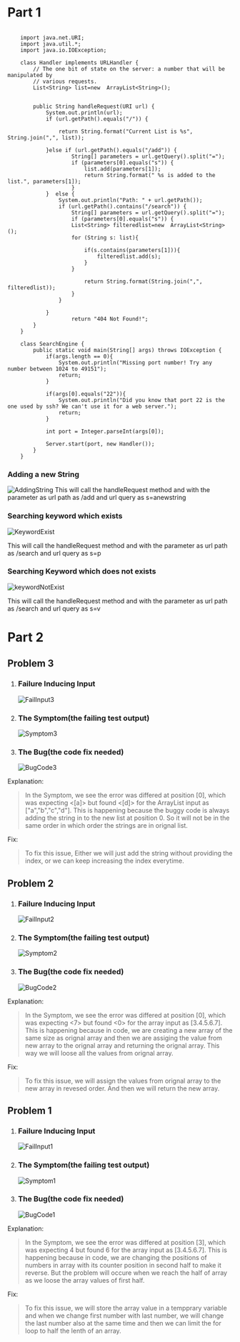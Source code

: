 
# Part 1
```

    import java.net.URI;
	import java.util.*;
	import java.io.IOException;
	
	class Handler implements URLHandler {
		// The one bit of state on the server: a number that will be manipulated by
		// various requests.
		List<String> list=new  ArrayList<String>();
	
	
		public String handleRequest(URI url) {
			System.out.println(url);
			if (url.getPath().equals("/")) {
				
				return String.format("Current List is %s", String.join(",", list));
					
			}else if (url.getPath().equals("/add")) {
					String[] parameters = url.getQuery().split("=");
					if (parameters[0].equals("s")) {
						list.add(parameters[1]);
						return String.format(" %s is added to the list.", parameters[1]);
					}
			}  else {
				System.out.println("Path: " + url.getPath());
				if (url.getPath().contains("/search")) {
					String[] parameters = url.getQuery().split("=");
					if (parameters[0].equals("s")) {
					List<String> filteredlist=new  ArrayList<String>();
					for (String s: list){
						
						if(s.contains(parameters[1])){
							filteredlist.add(s);
						}
					}
	
						return String.format(String.join(",", filteredlist));
					}
				}
			
			}
					return "404 Not Found!"; 
		}
	}
	
	class SearchEngine {
		public static void main(String[] args) throws IOException {
			if(args.length == 0){
				System.out.println("Missing port number! Try any number between 1024 to 49151");
				return;
			}
	
			if(args[0].equals("22")){
				System.out.println("Did you know that port 22 is the one used by ssh? We can't use it for a web server.");
				return;
			}
	
			int port = Integer.parseInt(args[0]);
	
			Server.start(port, new Handler());
		}
	}

```

### Adding a new String
![AddingString](addingString.png)
This will call the handleRequest method and with the parameter as url path as /add and url query as s=anewstring



### Searching keyword which exists
![KeywordExist](KeywordExist.png)

This will call the handleRequest method and with the parameter as url path as /search and url query as s=p

### Searching Keyword which does not exists
![keywordNotExist](keywordNotExist.png)

This will call the handleRequest method and with the parameter as url path as /search and url query as s=v



#


# Part 2

## Problem 3

 1. ### Failure Inducing Input
    ![FailInput3](FailInput3.jpg)

 2. ### The Symptom(the failing test output)
    ![Symptom3](Symptom3.jpg)

 3. ### The Bug(the code fix needed)
    ![BugCode3](BugCode3.jpg)

Explanation: 
>  In the Symptom, we see the error was differed at position [0], which was expecting  <[a]> but found <[d]> for the ArrayList input as ["a","b","c","d"]. This is happening because the buggy code is always adding the string in to the new list at position 0. So it will not be in the same order in which order the strings are in orignal list.

Fix:
> To fix this issue, Either we will just add the string without providing the index, or we can keep increasing the index everytime.


## Problem 2

 1. ### Failure Inducing Input
    ![FailInput2](FailInput2.jpg)

 2. ### The Symptom(the failing test output)
    ![Symptom2](Symptom2.jpg)

 3. ### The Bug(the code fix needed)
    ![BugCode2](BugCode2.jpg)

Explanation: 
>  In the Symptom, we see the error was differed at position [0], which was expecting  <7> but found <0> for the array input as [3.4.5.6.7]. This is happening because in code, we are creating a new array of the same size as orignal array and then we are assiging the value from new array to the orignal array and returning the orignal array. This way we will loose all the values from orignal array.

Fix:
> To fix this issue, we will assign the values from orignal array to the new array in revesed order. And then we will return the new array.


## Problem 1

 1. ### Failure Inducing Input
    ![FailInput1](FailInput1.jpg)

 2. ### The Symptom(the failing test output)
    ![Symptom1](Symptom1.jpg)

 3. ### The Bug(the code fix needed)
    ![BugCode1](BugCode1.jpg)

Explanation: 
>  In the Symptom, we see the error was differed at position [3], which was expecting  4 but found 6 for the array input as [3.4.5.6.7]. This is happening because in code, we are changing the positions of numbers in array with its counter position in second half to make it reverse. But the problem will occure when we reach the half of array as we loose the array values of first half.

Fix:
> To fix this issue, we will store the array value in a tempprary variable and when we change first number with last number, we will change the last number also at the same time and then we can limit the for loop to half the lenth of an array.



